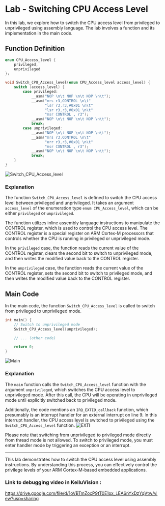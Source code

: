 # Lab - Switching CPU Access Level

In this lab, we explore how to switch the CPU access level from privileged to unprivileged using assembly language. The lab involves a function and its implementation in the main code.

## Function Definition

```c
enum CPU_Access_level {
    privileged,
    unprivileged
};

void Switch_CPU_Access_level(enum CPU_Access_level access_level) {
    switch (access_level) {
        case privileged:
            __asm("NOP \n\t NOP \n\t NOP \n\t");
            __asm("mrs r3,CONTROL \n\t"
                  "lsr r3,r3,#0x01 \n\t"
                  "lsr r3,r3,#0x01 \n\t"
                  "msr CONTROL , r3");
            __asm("NOP \n\t NOP \n\t NOP \n\t");
            break;
        case unprivileged:
            __asm("NOP \n\t NOP \n\t NOP \n\t");
            __asm("mrs r3,CONTROL \n\t"
                  "orr r3,r3,#0x01 \n\t"
                  "msr CONTROL , r3");
            __asm("NOP \n\t NOP \n\t NOP \n\t");
            break;
    }
}
```
![Switch_CPU_Access_level](https://github.com/AhmedAdelWafdy7/MasterEmbeddedSystems/assets/107740350/715394f4-34d4-4fd3-bd37-b14543881785)

### Explanation

The function `Switch_CPU_Access_level` is defined to switch the CPU access level between privileged and unprivileged. It takes an argument `access_level` of the enumeration type `enum CPU_Access_level`, which can be either `privileged` or `unprivileged`.

The function utilizes inline assembly language instructions to manipulate the CONTROL register, which is used to control the CPU access level. The CONTROL register is a special register on ARM Cortex-M processors that controls whether the CPU is running in privileged or unprivileged mode.

In the `privileged` case, the function reads the current value of the CONTROL register, clears the second bit to switch to unprivileged mode, and then writes the modified value back to the CONTROL register.

In the `unprivileged` case, the function reads the current value of the CONTROL register, sets the second bit to switch to privileged mode, and then writes the modified value back to the CONTROL register.

## Main Code

In the main code, the function `Switch_CPU_Access_level` is called to switch from privileged to unprivileged mode.

```c
int main() {
    // Switch to unprivileged mode
    Switch_CPU_Access_level(unprivileged);

    // ... (other code)

    return 0;
}
```
![Main](https://github.com/AhmedAdelWafdy7/MasterEmbeddedSystems/assets/107740350/6cb12f27-d066-4b17-b53f-9806dc39b3d3)

### Explanation

The `main` function calls the `Switch_CPU_Access_level` function with the argument `unprivileged`, which switches the CPU access level to unprivileged mode. After this call, the CPU will be operating in unprivileged mode until explicitly switched back to privileged mode.

Additionally, the code mentions an `IRQ_EXTI9_callback` function, which presumably is an interrupt handler for an external interrupt on line 9. In this interrupt handler, the CPU access level is switched to privileged using the `Switch_CPU_Access_level` function.
![EXTI](https://github.com/AhmedAdelWafdy7/MasterEmbeddedSystems/assets/107740350/75471a1b-66f4-448c-a34a-6755ec9b897f)

Please note that switching from unprivileged to privileged mode directly from thread mode is not allowed. To switch to privileged mode, you must enter handler mode by triggering an exception or an interrupt.

---
This lab demonstrates how to switch the CPU access level using assembly instructions. By understanding this process, you can effectively control the privilege levels of your ARM Cortex-M-based embedded applications.
### Link to debugging video in KeiluVision :
https://drive.google.com/file/d/1oVBTmZocP9tT0E1ox_LEA6nYxDzYqVtw/view?usp=sharing
